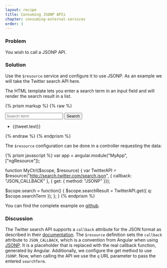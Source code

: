 ```yaml
---
layout: recipe
title: Consuming JSONP APIs
chapter: consuming-external-services
order: 3
---
```


### Problem
You wish to call a JSONP API.

### Solution
Use the `$resource` service and configure it to use JSONP. As an example we will take the Twitter search API here.

The HTML template lets you enter a search term in an input field and will render the search result in a list.

{% prism markup %}
{% raw %}
<body ng-app="MyApp">
  <div ng-controller="MyCtrl">
    <input type="text" ng-model="searchTerm" placeholder="Search term">
    <button ng-click="search()">Search</button>
    <ul ng-repeat="tweet in searchResult.results">
      <li>{{tweet.text}}</li>
    </ul>
  </div>
</body>
{% endraw %}
{% endprism %}

The `$resource` configuration can be done in a controller requesting the data:

{% prism javascript %}
var app = angular.module("MyApp", ["ngResource"]);

function MyCtrl($scope, $resource) {
  var TwitterAPI = $resource("http://search.twitter.com/search.json",
    { callback: "JSON_CALLBACK" },
    { get: { method: "JSONP" }});

  $scope.search = function() {
    $scope.searchResult = TwitterAPI.get({ q: $scope.searchTerm });
  };
}
{% endprism %}

You can find the complete example on [github](https://github.com/fdietz/recipes-with-angular-js-examples/tree/master/chapter5/recipe3).

### Discussion
The Twitter search API supports a `callback` attribute for the JSON format as described in their [documentation](https://dev.twitter.com/docs/api/1/get/search). The `$resource` definition sets the `callback` attribute to `JSON_CALLBACK`, which is a convention from Angular when using [JSONP](http://en.wikipedia.org/wiki/JSONP). It is a placeholder that is replaced with the real callback function, generated by Angular. Additionally, we configure the get method to use `JSONP`. Now, when calling the API we use the `q` URL parameter to pass the entered `searchTerm`.

